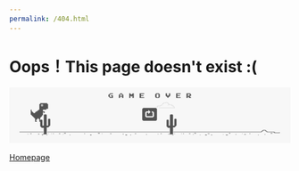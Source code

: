 ```yaml
---
permalink: /404.html
---
```

# Oops！This page doesn't exist :(

![dinosaur](./dinosaur.png)

[Homepage](en.laplx.cc)